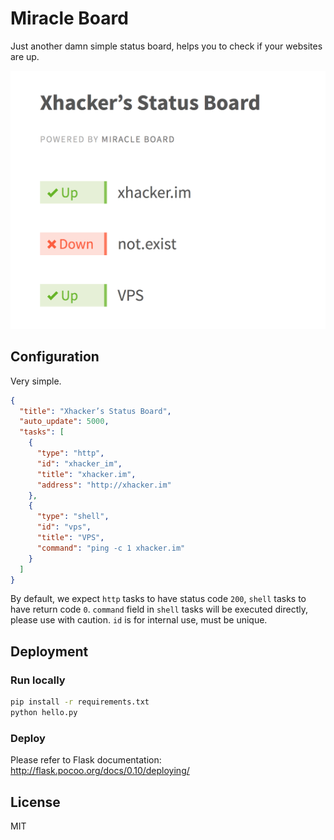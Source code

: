 # Miracle Board

Just another damn simple status board, helps you to check if your websites are up.

<img src="screenshot.png" width="698">

## Configuration

Very simple.

```json
{
  "title": "Xhacker’s Status Board",
  "auto_update": 5000,
  "tasks": [
    {
      "type": "http",
      "id": "xhacker_im",
      "title": "xhacker.im",
      "address": "http://xhacker.im"
    },
    {
      "type": "shell",
      "id": "vps",
      "title": "VPS",
      "command": "ping -c 1 xhacker.im"
    }
  ]
}
```

By default, we expect ``http`` tasks to have status code ``200``, ``shell`` tasks to have return code ``0``. ``command`` field in ``shell`` tasks will be executed directly, please use with caution. ``id`` is for internal use, must be unique.

## Deployment

### Run locally

```bash
pip install -r requirements.txt
python hello.py
```

### Deploy

Please refer to Flask documentation: http://flask.pocoo.org/docs/0.10/deploying/

## License

MIT
